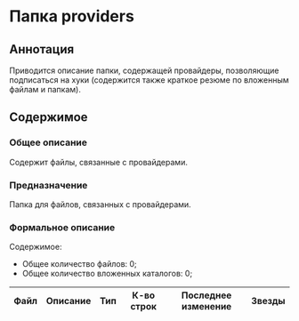 # Папка providers

## Аннотация

Приводится описание папки, содержащей провайдеры, позволяющие подписаться на хуки (содержится также
краткое резюме по вложенным файлам и папкам).

## Содержимое

### Общее описание

Содержит файлы, связанные с провайдерами.

### Предназначение

Папка для файлов, связанных с провайдерами.

### Формальное описание

Содержимое:
* Общее количество файлов: 0;
* Общее количество вложенных каталогов: 0;

| Файл | Описание | Тип | К-во строк | Последнее изменение | Звезды |
|------|----------|-----|------------|---------------------|--------|

